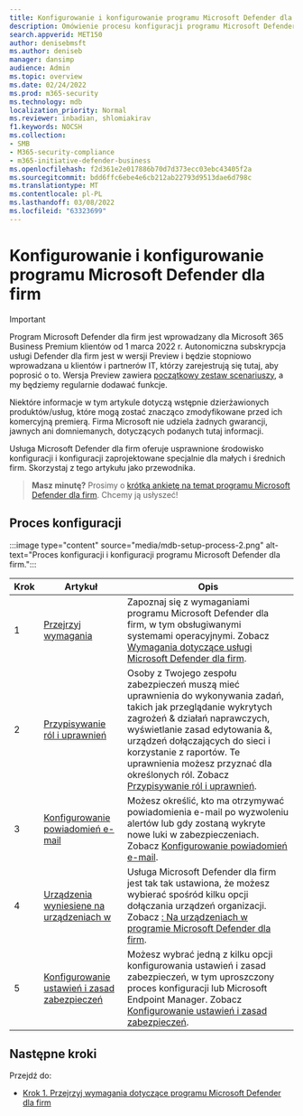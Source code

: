 ```yaml
---
title: Konfigurowanie i konfigurowanie programu Microsoft Defender dla firm
description: Omówienie procesu konfiguracji programu Microsoft Defender dla firm
search.appverid: MET150
author: denisebmsft
ms.author: deniseb
manager: dansimp
audience: Admin
ms.topic: overview
ms.date: 02/24/2022
ms.prod: m365-security
ms.technology: mdb
localization_priority: Normal
ms.reviewer: inbadian, shlomiakirav
f1.keywords: NOCSH
ms.collection:
- SMB
- M365-security-compliance
- m365-initiative-defender-business
ms.openlocfilehash: f2d361e2e017886b70d7d373ecc03ebc43405f2a
ms.sourcegitcommit: bdd6ffc6ebe4e6cb212ab22793d9513dae6d798c
ms.translationtype: MT
ms.contentlocale: pl-PL
ms.lasthandoff: 03/08/2022
ms.locfileid: "63323699"
---
```

# <a name="set-up-and-configure-microsoft-defender-for-business"></a>Konfigurowanie i konfigurowanie programu Microsoft Defender dla firm

> [!IMPORTANT]
> Program Microsoft Defender dla firm jest wprowadzany dla Microsoft 365 Business Premium klientów od 1 marca 2022 r. Autonomiczna subskrypcja usługi Defender dla firm jest w wersji Preview i będzie stopniowo wprowadzana u klientów i partnerów IT, [](https://aka.ms/mdb-preview) którzy zarejestrują się tutaj, aby poprosić o to. Wersja Preview zawiera [początkowy zestaw scenariuszy](mdb-tutorials.md#try-these-preview-scenarios), a my będziemy regularnie dodawać funkcje.
> 
> Niektóre informacje w tym artykule dotyczą wstępnie dzierżawionych produktów/usług, które mogą zostać znacząco zmodyfikowane przed ich komercyjną premierą. Firma Microsoft nie udziela żadnych gwarancji, jawnych ani domniemanych, dotyczących podanych tutaj informacji. 

Usługa Microsoft Defender dla firm oferuje usprawnione środowisko konfiguracji i konfiguracji zaprojektowane specjalnie dla małych i średnich firm. Skorzystaj z tego artykułu jako przewodnika.

>
> **Masz minutę?**
> Prosimy o <a href="https://microsoft.qualtrics.com/jfe/form/SV_0JPjTPHGEWTQr4y" target="_blank">krótką ankietę na temat programu Microsoft Defender dla firm</a>. Chcemy ją usłyszeć!
>

## <a name="the-setup-and-configuration-process"></a>Proces konfiguracji

:::image type="content" source="media/mdb-setup-process-2.png" alt-text="Proces konfiguracji i konfiguracji programu Microsoft Defender dla firm.":::

| Krok  | Artykuł | Opis  |
|---------|---------|--------|
| 1 | [Przejrzyj wymagania](mdb-requirements.md) | Zapoznaj się z wymaganiami programu Microsoft Defender dla firm, w tym obsługiwanymi systemami operacyjnymi. Zobacz [Wymagania dotyczące usługi Microsoft Defender dla firm](mdb-requirements.md). |
| 2 | [Przypisywanie ról i uprawnień](mdb-roles-permissions.md)     | Osoby z Twojego zespołu zabezpieczeń muszą mieć uprawnienia do wykonywania zadań, takich jak przeglądanie wykrytych zagrożeń & działań naprawczych, wyświetlanie zasad edytowania &, urządzeń dołączających do sieci i korzystanie z raportów. Te uprawnienia możesz przyznać dla określonych ról. Zobacz [Przypisywanie ról i uprawnień](mdb-roles-permissions.md).        |
| 3 | [Konfigurowanie powiadomień e-mail](mdb-email-notifications.md) | Możesz określić, kto ma otrzymywać powiadomienia e-mail po wyzwoleniu alertów lub gdy zostaną wykryte nowe luki w zabezpieczeniach. Zobacz [Konfigurowanie powiadomień e-mail](mdb-email-notifications.md).| 
| 4 | [Urządzenia wyniesiene na urządzeniach w](mdb-onboard-devices.md)     | Usługa Microsoft Defender dla firm jest tak tak ustawiona, że możesz wybierać spośród kilku opcji dołączania urządzeń organizacji. Zobacz [: Na urządzeniach w programie Microsoft Defender dla firm](mdb-onboard-devices.md).         |
| 5 | [Konfigurowanie ustawień i zasad zabezpieczeń](mdb-configure-security-settings.md) | Możesz wybrać jedną z kilku opcji konfigurowania ustawień i zasad zabezpieczeń, w tym uproszczony proces konfiguracji lub Microsoft Endpoint Manager. Zobacz [Konfigurowanie ustawień i zasad zabezpieczeń](mdb-configure-security-settings.md). |

## <a name="next-steps"></a>Następne kroki

Przejdź do:

- [Krok 1. Przejrzyj wymagania dotyczące programu Microsoft Defender dla firm](mdb-requirements.md)
